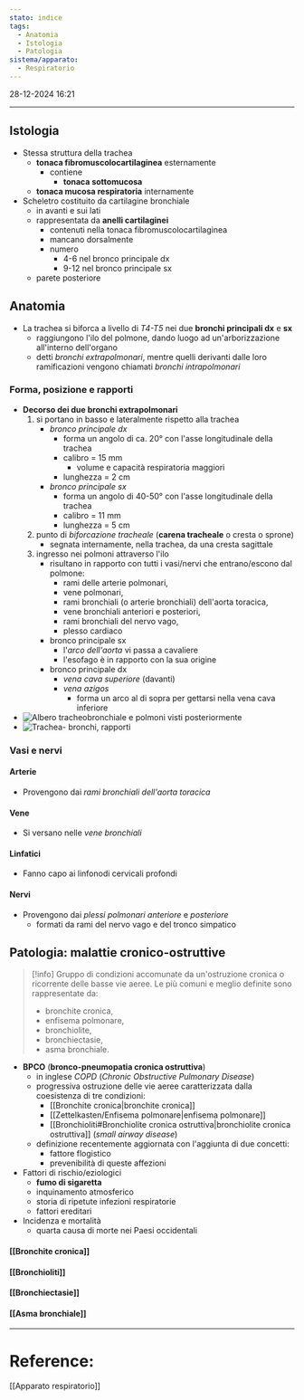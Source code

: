 ```yaml
---
stato: indice
tags:
  - Anatomia
  - Istologia
  - Patologia
sistema/apparato:
  - Respiratorio
---
```

28-12-2024 16:21

--- 
## Istologia
- Stessa struttura della trachea
	- **tonaca fibromuscolocartilaginea** esternamente
		- contiene
			- **tonaca sottomucosa**
	- **tonaca mucosa respiratoria** internamente
- Scheletro costituito da cartilagine bronchiale
	- in avanti e sui lati
	- rappresentata da **anelli cartilaginei**
		- contenuti nella tonaca fibromuscolocartilaginea
		- mancano dorsalmente
		- numero
			- 4-6 nel bronco principale dx
			- 9-12 nel bronco principale sx
	- parete posteriore

## Anatomia
- La trachea si biforca a livello di *T4-T5* nei due **bronchi principali dx** e **sx**
	- raggiungono l'ilo del polmone, dando luogo ad un'arborizzazione all'interno dell'organo
	- detti *bronchi extrapolmonari*, mentre quelli derivanti dalle loro ramificazioni vengono chiamati *bronchi intrapolmonari*
### Forma, posizione e rapporti
- **Decorso dei due bronchi extrapolmonari**
	1. si portano in basso e lateralmente rispetto alla trachea
		- *bronco principale dx*
			- forma un angolo di ca. 20° con l'asse longitudinale della trachea
			- calibro = 15 mm
				- volume e capacità respiratoria maggiori
			- lunghezza = 2 cm
		- *bronco principale sx*
			- forma un angolo di 40-50° con l'asse longitudinale della trachea
			- calibro = 11 mm
			- lunghezza = 5 cm
	2. punto di *biforcazione tracheale* (**carena tracheale** o cresta o sprone)
		- segnata internamente, nella trachea, da una cresta sagittale
	3. ingresso nei polmoni attraverso l'ilo
		- risultano in rapporto con tutti i vasi/nervi che entrano/escono dal polmone:
			- rami delle arterie polmonari,
			- vene polmonari,
			- rami bronchiali (o arterie bronchiali) dell'aorta toracica,
			- vene bronchiali anteriori e posteriori,
			- rami bronchiali del nervo vago,
			- plesso cardiaco
		- bronco principale sx
			- l'*arco dell'aorta* vi passa a cavaliere
			- l'esofago è in rapporto con la sua origine
		- bronco principale dx
			- *vena cava superiore* (davanti) 
			- *vena azigos*
				- forma un arco al di sopra per gettarsi nella vena cava inferiore
- ![Albero tracheobronchiale e polmoni visti posteriormente](https://i.imgur.com/uYiBg6O.jpg)
- ![Trachea- bronchi, rapporti](https://i.imgur.com/rYYVKQr.png)
### Vasi e nervi
#### Arterie
- Provengono dai *rami bronchiali dell'aorta toracica*
#### Vene
- Si versano nelle *vene bronchiali*
#### Linfatici
- Fanno capo ai linfonodi cervicali profondi
#### Nervi
- Provengono dai *plessi polmonari anteriore* e *posteriore*
	- formati da rami del nervo vago e del tronco simpatico
## Patologia: malattie cronico-ostruttive

>[!info]
> Gruppo di condizioni accomunate da un'ostruzione cronica o ricorrente delle basse vie aeree. Le più comuni e meglio definite sono rappresentate da:
> - bronchite cronica,
> - enfisema polmonare,
> - bronchiolite,
> - bronchiectasie,
> - asma bronchiale.
- **BPCO** (**bronco-pneumopatia cronica ostruttiva**)
	- in inglese *COPD* (*Chronic Obstructive Pulmonary Disease*)
	- progressiva ostruzione delle vie aeree caratterizzata dalla coesistenza di tre condizioni:
		- [[Bronchite cronica|bronchite cronica]]
		- [[Zettelkasten/Enfisema polmonare|enfisema polmonare]]
		- [[Bronchioliti#Bronchiolite cronica ostruttiva|bronchiolite cronica ostruttiva]] (*small airway disease*)
	- definizione recentemente aggiornata con l'aggiunta di due concetti:
		- fattore flogistico
		- prevenibilità di queste affezioni
- Fattori di rischio/eziologici
	- **fumo di sigaretta**
	- inquinamento atmosferico
	- storia di ripetute infezioni respiratorie
	- fattori ereditari
- Incidenza e mortalità
	- quarta causa di morte nei Paesi occidentali
#### [[Bronchite cronica]]
#### [[Bronchioliti]]

#### [[Bronchiectasie]]
#### [[Asma bronchiale]]



--- 
# Reference:
[[Apparato respiratorio]]
